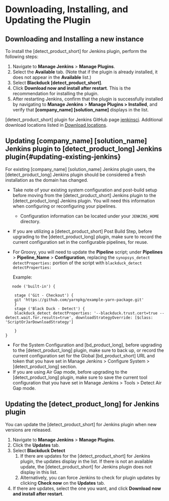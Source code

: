 # Downloading, Installing, and Updating the Plugin

## Downloading and Installing a new instance
To install the [detect_product_short] for Jenkins plugin, perform the following steps:

1. Navigate to **Manage Jenkins** > **Manage Plugins**.
1. Select the **Available** tab. (Note that if the plugin is already installed, it does not appear in the **Available** list.)
1. Select **Blackduck [detect_product_short]**.
1. Click **Download now and install after restart**. This is the recommendation for installing the plugin.
1. After restarting Jenkins, confirm that the plugin is successfully installed by navigating to **Manage Jenkins** > **Manage Plugins > Installed**, and verify that **[company_name] [solution_name]** displays in the list.

[detect_product_short] plugin for Jenkins GitHub page [jenkinsci](https://github.com/jenkinsci/blackduck-detect-plugin).
Additional download locations listed in [Download locations](../../downloadingandrunning/downloadlocations.html).

## Updating [company_name] [solution_name] Jenkins plugin to [detect_product_long] Jenkins plugin{#updating-existing-jenkins}
For existing [company_name] [solution_name] Jenkins plugin users, the [detect_product_long] Jenkins plugin should be considered a fresh installation as the domain has changed.   
* Take note of your existing system configuration and post-build setup before moving from the [detect_product_short] Jenkins plugin to the [detect_product_long] Jenkins plugin. You will need this information when configuring or reconfiguring your pipelines.    
   * Configuration information can be located under your `JENKINS_HOME` directory.   
* If you are utilizing a [detect_product_short] Post Build Step, before upgrading to the [detect_product_long] plugin, make sure to record the current configuration set in the configurable pipelines, for reuse.
* For Groovy, you will need to update the **Pipeline** script; under **Pipelines** > **Pipeline_Name** > **Configuration**, replacing the `synopsys_detect detectProperties:` portion of the script with `blackduck_detect detectProperties:`
   
   Example:
```
   node ('built-in') {

    stage ('Git - Checkout') {
    git 'https://github.com/yarnpkg/example-yarn-package.git'
    }
    stage ('Black Duck - Detect') {
    blackduck_detect detectProperties: '--blackduck.trust.cert=true --detect.wait.for.results=true', downloadStrategyOverride: [$class: 'ScriptOrJarDownloadStrategy']
        
    }
}
```
   
* For the System Configuration and [bd_product_long], before upgrading to the [detect_product_long] plugin, make sure to back up, or record the current configuration set for the Global [bd_product_short] URL and token that you have set in Manage Jenkins > Configure System > [detect_product_long] section.
* If you are using Air Gap mode, before upgrading to the [detect_product_long] plugin, make sure to save the current tool configuration that you have set in Manage Jenkins > Tools > Detect Air Gap mode.

## Updating the [detect_product_long] for Jenkins plugin
You can update the [detect_product_short] for Jenkins plugin when new versions are released.

1. Navigate to **Manage Jenkins** > **Manage Plugins**.
1. Click the **Updates** tab.
1. Select **Blackduck Detect**
   1. If there are updates for the [detect_product_short] for Jenkins plugin, the updates display in the list. If there is not an available update, the [detect_product_short] for Jenkins plugin does not display in this list.
   1. Alternatively, you can force Jenkins to check for plugin updates by clicking **Check now** on the **Updates** tab.
1. If there are updates, select the one you want, and click **Download now and install after restart**.

<!-- Commenting out until the script is updated to support the current releases
## Migrating from plugin version 1.5.0
If you have already configured [company_name] [solution_name] for Jenkins across a number of jobs utilizing plugin version 1.5.0, Synopsys provides a script to make the process easier. The script automatically migrates the [company_name] [solution_name] for Jenkins post-build step in your FreeStyle jobs from the version 1.5.0 format to the new format. 
Run the script by copying and pasting it into the Jenkins Script Console, then clicking **Run**.  For more information, refer to [Jenkins console scripting](https://wiki.jenkins.io/display/JENKINS/Jenkins+Script+Console).

This script is run once by a Jenkins administrator after upgrading the plugin from 1.5.0. The script performs two transformations: one to the [company_name] [solution_name] system configuration, and the other to the post-build steps of FreeStyle jobs that were configured with version 1.5.0 of the plugin. The groovy script only makes changes to the FreeStyle jobs if the data migration is successful for that job because saving a Jenkins job erases unreadable data stored in that job. Therefore, Synopsys recommends migrating any other unreadable data from these jobs before running this script.

The migration script is available on [GitHub](https://github.com/jenkinsci/synopsys-detect-plugin/tree/master/groovy-scripts).

**Note:** Be careful if you use this script as it is an example that makes changes to jobs. -->
